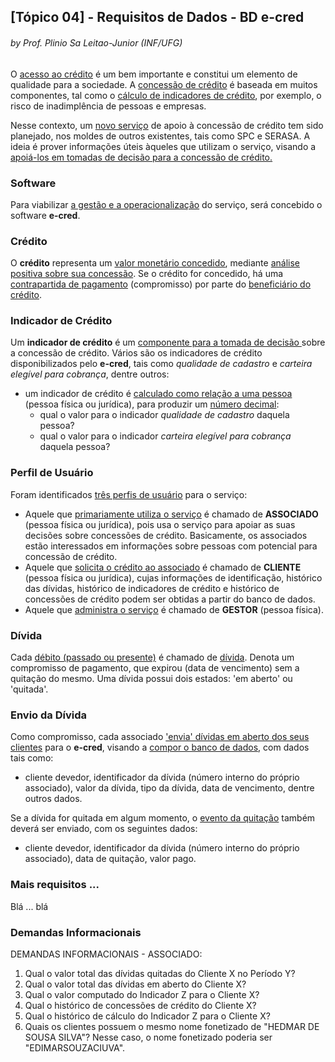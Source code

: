 ## [Tópico 04] - Requisitos de Dados - <ind>BD e-cred</ins>
###### *by Prof. Plinio Sa Leitao-Junior (INF/UFG)*

O <ins>acesso ao crédito</ins> é um bem importante e constitui um elemento de qualidade para a sociedade. A <ins>concessão de crédito</ins> é baseada em muitos componentes, tal como o <ins>cálculo de indicadores de crédito</ins>, por exemplo, o risco de inadimplência de pessoas e empresas.

Nesse contexto, um <ins>novo serviço</ins> de apoio à concessão de crédito tem sido planejado, nos moldes de outros existentes, tais como SPC e SERASA. A ideia é prover informações úteis àqueles que utilizam o serviço, visando a <ins>apoiá-los em tomadas de decisão<ins> para a concessão de crédito. 

### Software

Para viabilizar <ins>a gestão e a operacionalização</ins> do serviço, será concebido o software **e-cred**.

### Crédito

O **crédito** representa um <ins>valor monetário concedido</ins>, mediante <ins>análise positiva sobre sua concessão</ins>. Se o crédito for concedido, há uma <ins>contrapartida de pagamento</ins> (compromisso) por parte do <ins>beneficiário do crédito</ins>.

### Indicador de Crédito

Um **indicador de crédito** é um  <ins>componente para a tomada de decisão </ins> sobre a concessão de crédito. Vários são os indicadores de crédito disponibilizados pelo **e-cred**, tais como _qualidade de cadastro_ e _carteira elegível para cobrança_, dentre outros:
- um indicador de crédito é <ins>calculado como relação a uma pessoa</ins> (pessoa física ou jurídica), para produzir um <ins>número decimal</ins>:
  - qual o valor para o indicador _qualidade de cadastro_ daquela pessoa?
  - qual o valor para o indicador _carteira elegível para cobrança_ daquela pessoa?

### Perfil de Usuário

Foram identificados <ins>três perfis de usuário</ins> para o serviço:
-	Aquele que <ins>primariamente utiliza o serviço</ins> é chamado de **ASSOCIADO** (pessoa física ou jurídica), pois usa o serviço para apoiar as suas decisões sobre concessões de crédito. Basicamente, os associados estão interessados em informações sobre pessoas com potencial para concessão de crédito.
-	Aquele que <ins>solicita o crédito ao associado</ins> é chamado de **CLIENTE** (pessoa física ou jurídica), cujas informações de identificação, histórico das dívidas, histórico de indicadores de crédito e histórico de concessões de crédito podem ser obtidas a partir do banco de dados.
-	Aquele que <ins>administra o serviço</ins> é chamado de **GESTOR** (pessoa física).

### Dívida

Cada <ins>débito (passado ou presente)</ins> é chamado de <ins>dívida</ins>. Denota um compromisso de pagamento, que expirou (data de vencimento) sem a quitação do mesmo. Uma dívida possui dois estados: 'em aberto' ou 'quitada'. 

### Envio da Dívida

Como compromisso, cada associado <ins>'envia' dívidas em aberto dos seus clientes</ins> para o **e-cred**, visando a <ins>compor o banco de dados</ins>, com dados tais como:
-	cliente devedor, identificador da dívida (número interno do próprio associado), valor da dívida, tipo da dívida, data de vencimento, dentre outros dados.

Se a dívida for quitada em algum momento, o <ins>evento da quitação</ins> também deverá ser enviado, com os seguintes dados:
-	cliente devedor, identificador da dívida (número interno do próprio associado), data de quitação, valor pago.

### Mais requisitos ...

Blá ... blá 

### Demandas Informacionais

DEMANDAS INFORMACIONAIS - ASSOCIADO:
1. Qual o valor total das dívidas quitadas do Cliente X no Período Y?
1. Qual o valor total das dívidas em aberto do Cliente X?
1. Qual o valor computado do Indicador Z para o Cliente X?
1. Qual o histórico de concessões de crédito do Cliente X?
1. Qual o histórico de cálculo do Indicador Z para o Cliente X?
1. Quais os clientes possuem o mesmo nome fonetizado de "HEDMAR DE SOUSA SILVA"? Nesse caso, o nome fonetizado poderia ser "EDIMARSOUZACIUVA". 
